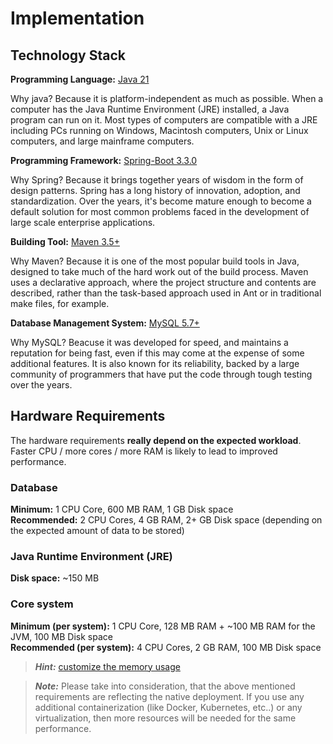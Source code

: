 # Implementation

## Technology Stack

**Programming Language:** [Java 21](https://www.oracle.com/java/technologies/downloads/#java21)

 Why java? Because it is platform-independent as much as possible. When a computer has the Java Runtime Environment (JRE) installed, a Java program can run on it. Most types of computers are compatible with a JRE including PCs running on Windows, Macintosh computers, Unix or Linux computers, and large mainframe computers.

**Programming Framework:** [Spring-Boot 3.3.0](https://spring.io/projects/spring-boot)

Why Spring? Because it brings together years of wisdom in the form of design patterns. Spring has a long history of innovation, adoption, and standardization. Over the years, it's become mature enough to become a default solution for most common problems faced in the development of large scale enterprise applications.

**Building Tool:** [Maven 3.5+](http://maven.apache.org/download.cgi)

Why Maven? Because it is one of the most popular build tools in Java, designed to take much of the hard work out of the build process. Maven uses a declarative approach, where the project structure and contents are described, rather than the task-based approach used in Ant or in traditional make files, for example.

**Database Management System:** [MySQL 5.7+](https://www.mysql.com/)

Why MySQL? Beacuse it was developed for speed, and maintains a reputation for being fast, even if this may come at the expense of some additional features. It is also known for its reliability, backed by a large community of programmers that have put the code through tough testing over the years. 

## Hardware Requirements

The hardware requirements **really depend on the expected workload**. Faster CPU / more cores / more RAM is likely to lead to improved performance.

### Database

**Minimum:** 1 CPU Core, 600 MB RAM, 1 GB Disk space <br />
**Recommended:** 2 CPU Cores, 4 GB RAM, 2+ GB Disk space (depending on the expected amount of data to be stored)

### Java Runtime Environment (JRE)

**Disk space:** ~150 MB

### Core system

**Minimum (per system):** 1 CPU Core, 128 MB RAM + ~100 MB RAM for the JVM, 100 MB Disk space <br />
**Recommended (per system):** 4 CPU Cores, 2 GB RAM, 100 MB Disk space

> _**Hint:**_ [customize the memory usage](../help/faq.md#java-memory-usage)

> _**Note:**_ Please take into consideration, that the above mentioned requirements are reflecting the native deployment. If you use any additional containerization (like Docker, Kubernetes, etc..) or any virtualization, then more resources will be needed for the same performance. 
